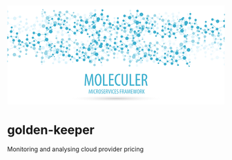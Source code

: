 [![Moleculer logo](./banner-moleculer.png)](https://moleculer.services/)

# golden-keeper
Monitoring and analysing cloud provider pricing
